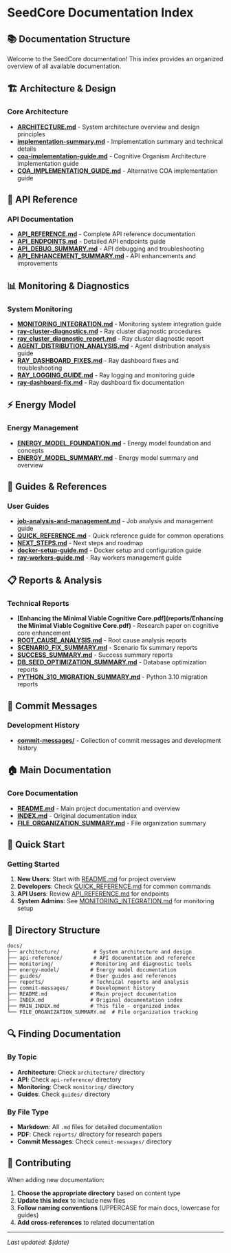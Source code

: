 # SeedCore Documentation Index

## 📚 Documentation Structure

Welcome to the SeedCore documentation! This index provides an organized overview of all available documentation.

## 🏗️ Architecture & Design

### Core Architecture
- **[ARCHITECTURE.md](architecture/ARCHITECTURE.md)** - System architecture overview and design principles
- **[implementation-summary.md](architecture/implementation-summary.md)** - Implementation summary and technical details
- **[coa-implementation-guide.md](architecture/coa-implementation-guide.md)** - Cognitive Organism Architecture implementation guide
- **[COA_IMPLEMENTATION_GUIDE.md](architecture/COA_IMPLEMENTATION_GUIDE.md)** - Alternative COA implementation guide

## 🔌 API Reference

### API Documentation
- **[API_REFERENCE.md](api-reference/API_REFERENCE.md)** - Complete API reference documentation
- **[API_ENDPOINTS.md](api-reference/API_ENDPOINTS.md)** - Detailed API endpoints guide
- **[API_DEBUG_SUMMARY.md](api-reference/API_DEBUG_SUMMARY.md)** - API debugging and troubleshooting
- **[API_ENHANCEMENT_SUMMARY.md](api-reference/API_ENHANCEMENT_SUMMARY.md)** - API enhancements and improvements

## 📊 Monitoring & Diagnostics

### System Monitoring
- **[MONITORING_INTEGRATION.md](monitoring/MONITORING_INTEGRATION.md)** - Monitoring system integration guide
- **[ray-cluster-diagnostics.md](monitoring/ray-cluster-diagnostics.md)** - Ray cluster diagnostic procedures
- **[ray_cluster_diagnostic_report.md](monitoring/ray_cluster_diagnostic_report.md)** - Ray cluster diagnostic report
- **[AGENT_DISTRIBUTION_ANALYSIS.md](monitoring/AGENT_DISTRIBUTION_ANALYSIS.md)** - Agent distribution analysis guide
- **[RAY_DASHBOARD_FIXES.md](monitoring/RAY_DASHBOARD_FIXES.md)** - Ray dashboard fixes and troubleshooting
- **[RAY_LOGGING_GUIDE.md](monitoring/RAY_LOGGING_GUIDE.md)** - Ray logging and monitoring guide
- **[ray-dashboard-fix.md](monitoring/ray-dashboard-fix.md)** - Ray dashboard fix documentation

## ⚡ Energy Model

### Energy Management
- **[ENERGY_MODEL_FOUNDATION.md](energy-model/ENERGY_MODEL_FOUNDATION.md)** - Energy model foundation and concepts
- **[ENERGY_MODEL_SUMMARY.md](energy-model/ENERGY_MODEL_SUMMARY.md)** - Energy model summary and overview

## 📖 Guides & References

### User Guides
- **[job-analysis-and-management.md](guides/job-analysis-and-management.md)** - Job analysis and management guide
- **[QUICK_REFERENCE.md](guides/QUICK_REFERENCE.md)** - Quick reference guide for common operations
- **[NEXT_STEPS.md](guides/NEXT_STEPS.md)** - Next steps and roadmap
- **[docker-setup-guide.md](guides/docker-setup-guide.md)** - Docker setup and configuration guide
- **[ray-workers-guide.md](guides/ray-workers-guide.md)** - Ray workers management guide

## 📋 Reports & Analysis

### Technical Reports
- **[Enhancing the Minimal Viable Cognitive Core.pdf](reports/Enhancing the Minimal Viable Cognitive Core.pdf)** - Research paper on cognitive core enhancement
- **[ROOT_CAUSE_ANALYSIS.md](reports/ROOT_CAUSE_ANALYSIS.md)** - Root cause analysis reports
- **[SCENARIO_FIX_SUMMARY.md](reports/SCENARIO_FIX_SUMMARY.md)** - Scenario fix summary reports
- **[SUCCESS_SUMMARY.md](reports/SUCCESS_SUMMARY.md)** - Success summary reports
- **[DB_SEED_OPTIMIZATION_SUMMARY.md](reports/DB_SEED_OPTIMIZATION_SUMMARY.md)** - Database optimization reports
- **[PYTHON_310_MIGRATION_SUMMARY.md](reports/PYTHON_310_MIGRATION_SUMMARY.md)** - Python 3.10 migration reports

## 💬 Commit Messages

### Development History
- **[commit-messages/](commit-messages/)** - Collection of commit messages and development history

## 🏠 Main Documentation

### Core Documentation
- **[README.md](README.md)** - Main project documentation and overview
- **[INDEX.md](INDEX.md)** - Original documentation index
- **[FILE_ORGANIZATION_SUMMARY.md](FILE_ORGANIZATION_SUMMARY.md)** - File organization summary

## 🚀 Quick Start

### Getting Started
1. **New Users**: Start with [README.md](README.md) for project overview
2. **Developers**: Check [QUICK_REFERENCE.md](guides/QUICK_REFERENCE.md) for common commands
3. **API Users**: Review [API_REFERENCE.md](api-reference/API_REFERENCE.md) for endpoints
4. **System Admins**: See [MONITORING_INTEGRATION.md](monitoring/MONITORING_INTEGRATION.md) for monitoring setup

## 📁 Directory Structure

```
docs/
├── architecture/           # System architecture and design
├── api-reference/          # API documentation and reference
├── monitoring/            # Monitoring and diagnostic tools
├── energy-model/          # Energy model documentation
├── guides/                # User guides and references
├── reports/               # Technical reports and analysis
├── commit-messages/       # Development history
├── README.md              # Main project documentation
├── INDEX.md               # Original documentation index
├── MAIN_INDEX.md          # This file - organized index
└── FILE_ORGANIZATION_SUMMARY.md  # File organization tracking
```

## 🔍 Finding Documentation

### By Topic
- **Architecture**: Check `architecture/` directory
- **API**: Check `api-reference/` directory  
- **Monitoring**: Check `monitoring/` directory
- **Guides**: Check `guides/` directory

### By File Type
- **Markdown**: All `.md` files for detailed documentation
- **PDF**: Check `reports/` directory for research papers
- **Commit Messages**: Check `commit-messages/` directory

## 📝 Contributing

When adding new documentation:
1. **Choose the appropriate directory** based on content type
2. **Update this index** to include new files
3. **Follow naming conventions** (UPPERCASE for main docs, lowercase for guides)
4. **Add cross-references** to related documentation

---
*Last updated: $(date)* 